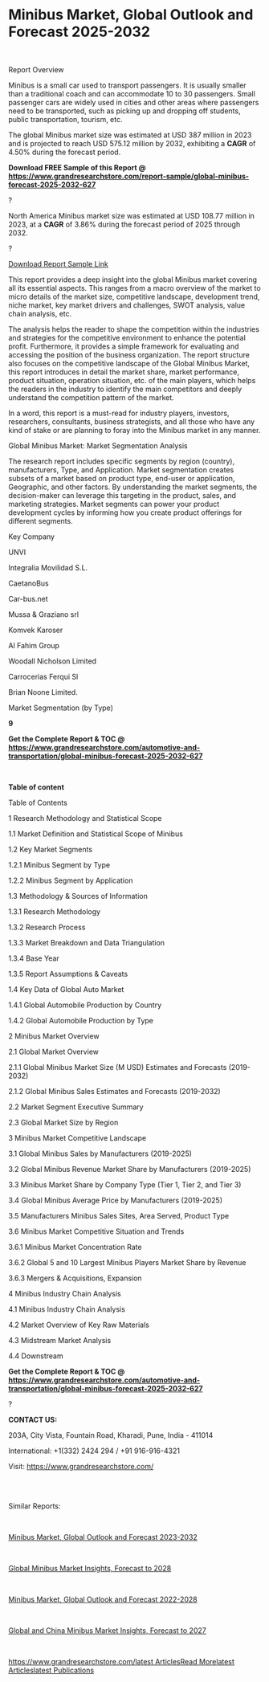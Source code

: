 <h1>Minibus Market, Global Outlook and Forecast 2025-2032</h1><br/><p>Report Overview</p>
 
 
 
 <p>Minibus is a small car used to transport passengers. It is usually smaller than a traditional coach and can accommodate 10 to 30 passengers. Small passenger cars are widely used in cities and other areas where passengers need to be transported, such as picking up and dropping off students, public transportation, tourism, etc.</p>
 
 
 
 <p>The global Minibus market size was estimated at USD 387 million in 2023 and is projected to reach USD 575.12 million by 2032, exhibiting a <strong>CAGR</strong> of 4.50% during the forecast period.</p>
 
 
 
 <div><b>Download FREE Sample of this Report @ <a href="https://www.grandresearchstore.com/report-sample/global-minibus-forecast-2025-2032-627">https://www.grandresearchstore.com/report-sample/global-minibus-forecast-2025-2032-627</a></b></div>
 
 
 
 <p>? </p>
 
 
 
 <p>North America Minibus market size was estimated at USD 108.77 million in 2023, at a <strong>CAGR</strong> of 3.86% during the forecast period of 2025 through 2032.</p>
 
 
 
 <p>? </p>
 
 
 
 <p><a href="https://www.grandresearchstore.com/mr-admin/report-sample/global-minibus-forecast-2025-2032-627">Download Report Sample Link</a></p>
 
 
 
 <p>This report provides a deep insight into the global Minibus market covering all its essential aspects. This ranges from a macro overview of the market to micro details of the market size, competitive landscape, development trend, niche market, key market drivers and challenges, SWOT analysis, value chain analysis, etc.</p>
 
 
 
 <p>The analysis helps the reader to shape the competition within the industries and strategies for the competitive environment to enhance the potential profit. Furthermore, it provides a simple framework for evaluating and accessing the position of the business organization. The report structure also focuses on the competitive landscape of the Global Minibus Market, this report introduces in detail the market share, market performance, product situation, operation situation, etc. of the main players, which helps the readers in the industry to identify the main competitors and deeply understand the competition pattern of the market.</p>
 
 
 
 <p>In a word, this report is a must-read for industry players, investors, researchers, consultants, business strategists, and all those who have any kind of stake or are planning to foray into the Minibus market in any manner.</p>
 
 
 
 <p>Global Minibus Market: Market Segmentation Analysis</p>
 
 
 
 <p>The research report includes specific segments by region (country), manufacturers, Type, and Application. Market segmentation creates subsets of a market based on product type, end-user or application, Geographic, and other factors. By understanding the market segments, the decision-maker can leverage this targeting in the product, sales, and marketing strategies. Market segments can power your product development cycles by informing how you create product offerings for different segments.</p>
 
 
 
 <p>Key Company</p>
 
 
 
 <p>UNVI</p>
 
 
 
 <p>Integralia Movilidad S.L.</p>
 
 
 
 <p>CaetanoBus</p>
 
 
 
 <p>Car-bus.net</p>
 
 
 
 <p>Mussa & Graziano srl</p>
 
 
 
 <p>Komvek Karoser</p>
 
 
 
 <p>Al Fahim Group</p>
 
 
 
 <p>Woodall Nicholson Limited</p>
 
 
 
 <p>Carrocerias Ferqui Sl</p>
 
 
 
 <p>Brian Noone Limited.</p>
 
 
 
 <p>Market Segmentation (by Type)</p>
 
 
 
 <p><strong>9</strong></p>
 
 
 
 <div><b>Get the Complete Report & TOC @ <a href="https://www.grandresearchstore.com/automotive-and-transportation/global-minibus-forecast-2025-2032-627">https://www.grandresearchstore.com/automotive-and-transportation/global-minibus-forecast-2025-2032-627</a></b></div>
 
 
 
 <p><br />
 
 <b>Table of content</b></p>
 
 
 
 <p>Table of Contents<br />
 
 1 Research Methodology and Statistical Scope<br />
 
 1.1 Market Definition and Statistical Scope of Minibus<br />
 
 1.2 Key Market Segments<br />
 
 1.2.1 Minibus Segment by Type<br />
 
 1.2.2 Minibus Segment by Application<br />
 
 1.3 Methodology & Sources of Information<br />
 
 1.3.1 Research Methodology<br />
 
 1.3.2 Research Process<br />
 
 1.3.3 Market Breakdown and Data Triangulation<br />
 
 1.3.4 Base Year<br />
 
 1.3.5 Report Assumptions & Caveats<br />
 
 1.4 Key Data of Global Auto Market<br />
 
 1.4.1 Global Automobile Production by Country<br />
 
 1.4.2 Global Automobile Production by Type<br />
 
 2 Minibus Market Overview<br />
 
 2.1 Global Market Overview<br />
 
 2.1.1 Global Minibus Market Size (M USD) Estimates and Forecasts (2019-2032)<br />
 
 2.1.2 Global Minibus Sales Estimates and Forecasts (2019-2032)<br />
 
 2.2 Market Segment Executive Summary<br />
 
 2.3 Global Market Size by Region<br />
 
 3 Minibus Market Competitive Landscape<br />
 
 3.1 Global Minibus Sales by Manufacturers (2019-2025)<br />
 
 3.2 Global Minibus Revenue Market Share by Manufacturers (2019-2025)<br />
 
 3.3 Minibus Market Share by Company Type (Tier 1, Tier 2, and Tier 3)<br />
 
 3.4 Global Minibus Average Price by Manufacturers (2019-2025)<br />
 
 3.5 Manufacturers Minibus Sales Sites, Area Served, Product Type<br />
 
 3.6 Minibus Market Competitive Situation and Trends<br />
 
 3.6.1 Minibus Market Concentration Rate<br />
 
 3.6.2 Global 5 and 10 Largest Minibus Players Market Share by Revenue<br />
 
 3.6.3 Mergers & Acquisitions, Expansion<br />
 
 4 Minibus Industry Chain Analysis<br />
 
 4.1 Minibus Industry Chain Analysis<br />
 
 4.2 Market Overview of Key Raw Materials<br />
 
 4.3 Midstream Market Analysis<br />
 
 4.4 Downstream</p>
 
 
 
 <div><b>Get the Complete Report & TOC @ <a href="https://www.grandresearchstore.com/automotive-and-transportation/global-minibus-forecast-2025-2032-627">https://www.grandresearchstore.com/automotive-and-transportation/global-minibus-forecast-2025-2032-627</a></b></div>
 
 
 
 <p>? </p>
 
 
 
 <p><b>CONTACT US:</b><br />
 
 203A, City Vista, Fountain Road, Kharadi, Pune, India - 411014<br />
 
 International: +1(332) 2424 294 / +91 916-916-4321<br />
 
 Visit: <a href="https://www.grandresearchstore.com/">https://www.grandresearchstore.com/</a><br />
 
 <br />
 
 <br />
 
 Similar Reports:<br />
 
 <br />
 
 <a href="https://www.grandresearchstore.com/automotive-and-transportation/global-minibus-forecast-2023-2032-850">Minibus Market, Global Outlook and Forecast 2023-2032</a><br />
 
 <br />
 
 <a href="https://www.grandresearchstore.com/automotive-and-transportation/global-minibus-2028-657">Global Minibus Market Insights, Forecast to 2028</a><br />
 
 <br />
 
 <a href="https://www.grandresearchstore.com/automotive-and-transportation/global-minibus-forecast-2022-2028-442">Minibus Market, Global Outlook and Forecast 2022-2028</a><br />
 
 <br />
 
 <a href="https://www.grandresearchstore.com/automotive-and-transportation/global-china-minibus-2027-123">Global and China Minibus Market Insights, Forecast to 2027</a><br />
 
 <br />
 
 <a href="https://gyeongbokgung.com">https://www.grandresearchstore.com/</a><a href="https://hallyeomaritime.com">latest Articles</a><a href="https://jingwansa.com">Read More</a><a href="https://nguoiviet.jp/">latest Articles</a><a href="https://www.intelmarketresearch.com/">latest Publications</a></p>